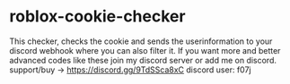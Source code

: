 # roblox-cookie-checker
This checker, checks the cookie and sends the userinformation to your discord webhook where you can also filter it.
If you want more and better advanced codes like these join my discord server or add me on discord. 
support/buy -> https://discord.gg/9TdSSca8xC
discord user: f07j
